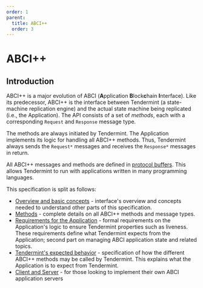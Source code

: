 ```yaml
---
order: 1
parent:
  title: ABCI++
  order: 3
---
```


# ABCI++

## Introduction

ABCI++ is a major evolution of ABCI (**A**pplication **B**lock**c**hain **I**nterface).
Like its predecessor, ABCI++ is the interface between Tendermint (a state-machine
replication engine) and the actual state machine being replicated (i.e., the Application).
The API consists of a set of _methods_, each with a corresponding `Request` and `Response`
message type.

The methods are always initiated by Tendermint. The Application implements its logic
for handling all ABCI++ methods.
Thus, Tendermint always sends the `Request*` messages and receives the `Response*` messages
in return.

All ABCI++ messages and methods are defined in [protocol buffers](../../proto/tendermint/abci/types.proto).
This allows Tendermint to run with applications written in many programming languages.

This specification is split as follows:

- [Overview and basic concepts](./abci++_basic_concepts.md) - interface's overview and concepts
  needed to understand other parts of this specification.
- [Methods](./abci++_methods.md) - complete details on all ABCI++ methods
  and message types.
- [Requirements for the Application](./abci++_app_requirements.md) - formal requirements
  on the Application's logic to ensure Tendermint properties such as liveness. These requirements define what
  Tendermint expects from the Application; second part on managing ABCI application state and related topics.
- [Tendermint's expected behavior](./abci++_tmint_expected_behavior.md) - specification of
  how the different ABCI++ methods may be called by Tendermint. This explains what the Application
  is to expect from Tendermint.
- [Client and Server](abci++_client_server.md) - for those looking to implement their
  own ABCI application servers
